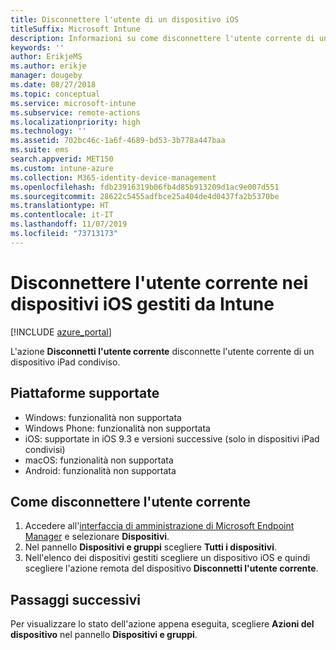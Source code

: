 ```yaml
---
title: Disconnettere l'utente di un dispositivo iOS
titleSuffix: Microsoft Intune
description: Informazioni su come disconnettere l'utente corrente di un dispositivo iOS con Intune."
keywords: ''
author: ErikjeMS
ms.author: erikje
manager: dougeby
ms.date: 08/27/2018
ms.topic: conceptual
ms.service: microsoft-intune
ms.subservice: remote-actions
ms.localizationpriority: high
ms.technology: ''
ms.assetid: 702bc46c-1a6f-4689-bd53-3b778a447baa
ms.suite: ems
search.appverid: MET150
ms.custom: intune-azure
ms.collection: M365-identity-device-management
ms.openlocfilehash: fdb23916319b06fb4d85b913209d1ac9e007d551
ms.sourcegitcommit: 28622c5455adfbce25a404de4d0437fa2b5370be
ms.translationtype: HT
ms.contentlocale: it-IT
ms.lasthandoff: 11/07/2019
ms.locfileid: "73713173"
---
```

# <a name="logout-the-current-user-on-intune-managed-ios-devices"></a>Disconnettere l'utente corrente nei dispositivi iOS gestiti da Intune


[!INCLUDE [azure_portal](../includes/azure_portal.md)]

L'azione **Disconnetti l'utente corrente** disconnette l'utente corrente di un dispositivo iPad condiviso. 

## <a name="supported-platforms"></a>Piattaforme supportate

- Windows: funzionalità non supportata
- Windows Phone: funzionalità non supportata
- iOS: supportate in iOS 9.3 e versioni successive (solo in dispositivi iPad condivisi)
- macOS: funzionalità non supportata
- Android: funzionalità non supportata

## <a name="how-to-log-out-the-current-user"></a>Come disconnettere l'utente corrente

1. Accedere all'[interfaccia di amministrazione di Microsoft Endpoint Manager](https://go.microsoft.com/fwlink/?linkid=2109431) e selezionare **Dispositivi**.
4. Nel pannello **Dispositivi e gruppi** scegliere **Tutti i dispositivi**.
5. Nell'elenco dei dispositivi gestiti scegliere un dispositivo iOS e quindi scegliere l'azione remota del dispositivo **Disconnetti l'utente corrente**.

## <a name="next-steps"></a>Passaggi successivi

Per visualizzare lo stato dell'azione appena eseguita, scegliere **Azioni del dispositivo** nel pannello **Dispositivi e gruppi**.
